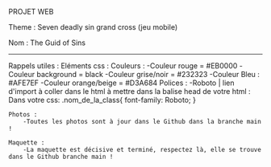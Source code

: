 PROJET WEB

Theme : Seven deadly sin grand cross (jeu mobile)

Nom : The Guid of Sins

------------------------------------------------------
Rappels utiles :
    Eléments css :
        Couleurs :
            -Couleur rouge = #EB0000 
            -Couleur background = black
            -Couleur grise/noir = #232323
            -Couleur Bleu : #AFE7EF
            -Couleur orange/beige = #D3A684
        Polices :
            -Roboto | lien d'import à coller dans le html à mettre dans la balise head de votre html : 
                <head>
                <link rel="preconnect" href="https://fonts.googleapis.com">
                <link rel="preconnect" href="https://fonts.gstatic.com" crossorigin>
                <link href="https://fonts.googleapis.com/css2?family=Roboto&display=swap" rel="stylesheet">
                </head>
                Dans votre css:
                .nom_de_la_class{
                    font-family: Roboto;
                }

    Photos :
        -Toutes les photos sont à jour dans le Github dans la branche main !
    
    Maquette :
        -La maquette est décisive et terminé, respectez là, elle se trouve dans le Github branche main !
